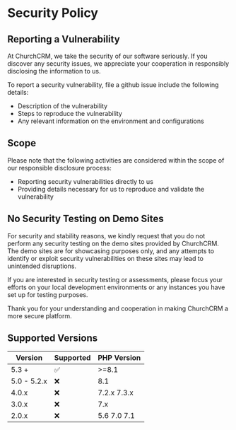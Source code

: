 # Security Policy

## Reporting a Vulnerability

At ChurchCRM, we take the security of our software seriously. If you discover any security issues, we appreciate your cooperation in responsibly disclosing the information to us.

To report a security vulnerability, file a github issue include the following details:

- Description of the vulnerability
- Steps to reproduce the vulnerability
- Any relevant information on the environment and configurations

## Scope

Please note that the following activities are considered within the scope of our responsible disclosure process:

- Reporting security vulnerabilities directly to us
- Providing details necessary for us to reproduce and validate the vulnerability

## No Security Testing on Demo Sites

For security and stability reasons, we kindly request that you do not perform any security testing on the demo sites provided by ChurchCRM. The demo sites are for showcasing purposes only, and any attempts to identify or exploit security vulnerabilities on these sites may lead to unintended disruptions.

If you are interested in security testing or assessments, please focus your efforts on your local development environments or any instances you have set up for testing purposes.

Thank you for your understanding and cooperation in making ChurchCRM a more secure platform.

## Supported Versions

| Version     | Supported          | PHP Version |
|-------------| ------------------ |-------------
| 5.3 +       | :white_check_mark: | >=8.1         |
| 5.0 - 5.2.x | :x:                | 8.1         |
| 4.0.x       | :x:                | 7.2.x 7.3.x |
| 3.0.x       | :x:                | 7.x         |
| 2.0.x       | :x:                | 5.6 7.0 7.1 |
